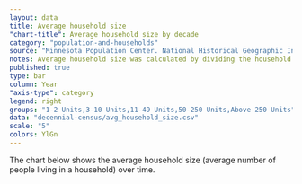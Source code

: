 ```yaml
---
layout: data
title: Average household size
"chart-title": Average household size by decade
category: "population-and-households"
source: "Minnesota Population Center. National Historical Geographic Information System: Version 2.0. Minneapolis, MN: University of Minnesota 2011."
notes: Average household size was calculated by dividing the household population by the number of households.
published: true
type: bar
column: Year
"axis-type": category
legend: right
groups: "1-2 Units,3-10 Units,11-49 Units,50-250 Units,Above 250 Units"
data: "decennial-census/avg_household_size.csv"
scale: "5"
colors: YlGn
---
```


The chart below shows the average household size (average number of people living in a household) over time.